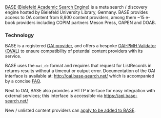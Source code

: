 [BASE (Bielefeld Academic Search Engine)](https://www.base-search.net/) is a meta search / discovery engine hosted by Bielefeld University Library, Germany. BASE provides access to OA content from 8,600 content providers, among them ~15 e-book providers including COPIM partners Meson Press, OAPEN and DOAB.

### Technology

BASE is a registered [OAI provider](http://www.openarchives.org/service/listproviders.html), and offers a bespoke [OAI-PMH Validator (OVAL)](http://oval.base-search.net/) to ensure compatibility of potential content providers with its service.

BASE uses the `oai_dc` format and requires that request for ListRecords in returns results without a timeout or output error.
Documentation of the OAI interface is available at: http://oai.base-search.net/ which is accompanied by a concise [FAQ](https://www.base-search.net/about/en/faq_oai.php).

Next to OAI, BASE also provides a HTTP interface for easy integration with external services; this interface is accessible via https://api.base-search.net/ 

New / unlisted content providers can [apply to be added to BASE](https://www.base-search.net/about/en/suggest.php).